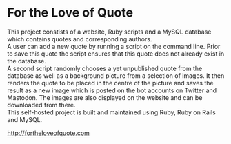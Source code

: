 # For the Love of Quote

This project constists of a website, Ruby scripts and a MySQL database which contains quotes and corresponding authors.<br>
A user can add a new quote by running a script on the command line. Prior to save this quote the script ensures that this quote does not already exist in the database.<br>
A second script randomly chooses a yet unpublished quote from the database as well as a background picture from a selection of images. It then renders the quote to be placed in the centre of the picture and saves the result as a new image which is posted on the bot accounts on Twitter and Mastodon. The images are also displayed on the website and can be downloaded from there.<br>
This self-hosted project is built and maintained using Ruby, Ruby on Rails and MySQL.

http://fortheloveofquote.com

